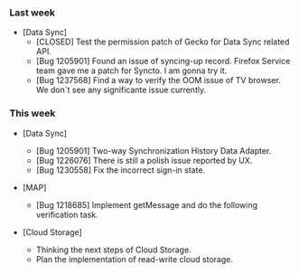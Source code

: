### Last week

* [Data Sync]
  - [CLOSED] Test the permission patch of Gecko for Data Sync related API.
  - [Bug 1205901] Found an issue of syncing-up record. Firefox Service team gave me a patch for Syncto. I am gonna try it.
  - [Bug 1237568] Find a way to verify the OOM issue of TV browser. We don`t see any significante issue currently.

### This week
* [Data Sync]
  - [Bug 1205901] Two-way Synchronization History Data Adapter.
  - [Bug 1226076] There is still a polish issue reported by UX.
  - [Bug 1230558] Fix the incorrect sign-in state.

* [MAP]
  - [Bug 1218685] Implement getMessage and do the following verification task.

* [Cloud Storage]
  - Thinking the next steps of Cloud Storage.
  - Plan the implementation of read-write cloud storage.

